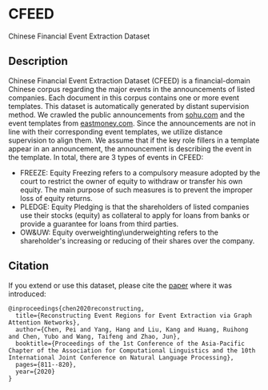 # CFEED

Chinese Financial Event Extraction Dataset


## Description

Chinese Financial Event Extraction Dataset (CFEED) is a financial-domain Chinese corpus regarding the major events in the announcements of listed companies. Each document in this corpus contains one or more event templates. This dataset is automatically generated by distant supervision method. We crawled the public announcements from [sohu.com](https://www.sohu.com/) and the event templates from [eastmoney.com](https://www.eastmoney.com/). Since the announcements are not in line with their corresponding event templates, we utilize distance supervision to align them. We assume that if the key role fillers in a template appear in an announcement, the announcement is describing the event in the template. In total, there are 3 types of events in CFEED:

* FREEZE: Equity Freezing refers to a compulsory measure adopted by the court to restrict the owner of equity to withdraw or transfer his own equity. The main purpose of such measures is to prevent the improper loss of equity returns.
* PLEDGE: Equity Pledging is that the shareholders of listed companies use their stocks (equity) as collateral to apply for loans from banks or provide a guarantee for loans from third parties.
* OW&UW: Equity overweighting\underweighting refers to the shareholder's increasing or reducing of their shares over the company.


## Citation

If you extend or use this dataset, please cite the [paper](https://www.aclweb.org/anthology/2020.aacl-main.81.pdf) where it was introduced:

```text
@inproceedings{chen2020reconstructing,
  title={Reconstructing Event Regions for Event Extraction via Graph Attention Networks},
  author={Chen, Pei and Yang, Hang and Liu, Kang and Huang, Ruihong and Chen, Yubo and Wang, Taifeng and Zhao, Jun},
  booktitle={Proceedings of the 1st Conference of the Asia-Pacific Chapter of the Association for Computational Linguistics and the 10th International Joint Conference on Natural Language Processing},
  pages={811--820},
  year={2020}
}
```
